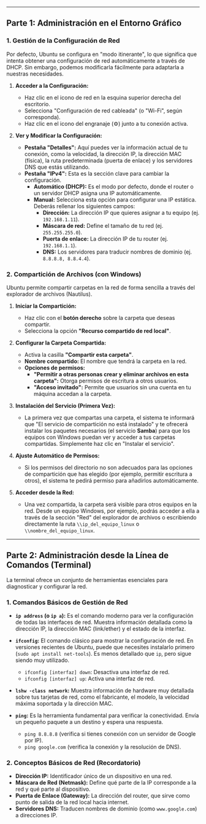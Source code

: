 
***

## **Parte 1: Administración en el Entorno Gráfico**

### **1. Gestión de la Configuración de Red**

Por defecto, Ubuntu se configura en "modo itinerante", lo que significa que intenta obtener una configuración de red automáticamente a través de DHCP. Sin embargo, podemos modificarla fácilmente para adaptarla a nuestras necesidades.

1.  **Acceder a la Configuración:**
    *   Haz clic en el icono de red en la esquina superior derecha del escritorio.
    *   Selecciona "Configuración de red cableada" (o "Wi-Fi", según corresponda).
    *   Haz clic en el icono del engranaje (⚙️) junto a tu conexión activa.

2.  **Ver y Modificar la Configuración:**
    *   **Pestaña "Detalles":** Aquí puedes ver la información actual de tu conexión, como la velocidad, la dirección IP, la dirección MAC (física), la ruta predeterminada (puerta de enlace) y los servidores DNS que estás utilizando.
    *   **Pestaña "IPv4":** Esta es la sección clave para cambiar la configuración.
        *   **Automático (DHCP):** Es el modo por defecto, donde el router o un servidor DHCP asigna una IP automáticamente.
        *   **Manual:** Selecciona esta opción para configurar una IP estática. Deberás rellenar los siguientes campos:
            *   **Dirección:** La dirección IP que quieres asignar a tu equipo (ej. `192.168.1.11`).
            *   **Máscara de red:** Define el tamaño de tu red (ej. `255.255.255.0`).
            *   **Puerta de enlace:** La dirección IP de tu router (ej. `192.168.1.1`).
            *   **DNS:** Los servidores para traducir nombres de dominio (ej. `8.8.8.8, 8.8.4.4`).

### **2. Compartición de Archivos (con Windows)**

Ubuntu permite compartir carpetas en la red de forma sencilla a través del explorador de archivos (Nautilus).

1.  **Iniciar la Compartición:**
    *   Haz clic con el **botón derecho** sobre la carpeta que deseas compartir.
    *   Selecciona la opción **"Recurso compartido de red local"**.

2.  **Configurar la Carpeta Compartida:**
    *   Activa la casilla **"Compartir esta carpeta"**.
    *   **Nombre compartido:** El nombre que tendrá la carpeta en la red.
    *   **Opciones de permisos:**
        *   **"Permitir a otras personas crear y eliminar archivos en esta carpeta":** Otorga permisos de escritura a otros usuarios.
        *   **"Acceso invitado":** Permite que usuarios sin una cuenta en tu máquina accedan a la carpeta.

3.  **Instalación del Servicio (Primera Vez):**
    *   La primera vez que compartas una carpeta, el sistema te informará que "El servicio de compartición no está instalado" y te ofrecerá instalar los paquetes necesarios (el servicio **Samba**) para que los equipos con Windows puedan ver y acceder a tus carpetas compartidas. Simplemente haz clic en "Instalar el servicio".

4.  **Ajuste Automático de Permisos:**
    *   Si los permisos del directorio no son adecuados para las opciones de compartición que has elegido (por ejemplo, permitir escritura a otros), el sistema te pedirá permiso para añadirlos automáticamente.

5.  **Acceder desde la Red:**
    *   Una vez compartida, la carpeta será visible para otros equipos en la red. Desde un equipo Windows, por ejemplo, podrás acceder a ella a través de la sección "Red" del explorador de archivos o escribiendo directamente la ruta `\\ip_del_equipo_linux` o `\\nombre_del_equipo_linux`.

***

## **Parte 2: Administración desde la Línea de Comandos (Terminal)**

La terminal ofrece un conjunto de herramientas esenciales para diagnosticar y configurar la red.

### **1. Comandos Básicos de Gestión de Red**

*   **`ip address` (o `ip a`):** Es el comando moderno para ver la configuración de todas las interfaces de red. Muestra información detallada como la dirección IP, la dirección MAC (link/ether) y el estado de la interfaz.

*   **`ifconfig`:** El comando clásico para mostrar la configuración de red. En versiones recientes de Ubuntu, puede que necesites instalarlo primero (`sudo apt install net-tools`). Es menos detallado que `ip`, pero sigue siendo muy utilizado.
    *   `ifconfig [interfaz] down`: Desactiva una interfaz de red.
    *   `ifconfig [interfaz] up`: Activa una interfaz de red.

*   **`lshw -class network`:** Muestra información de hardware muy detallada sobre tus tarjetas de red, como el fabricante, el modelo, la velocidad máxima soportada y la dirección MAC.

*   **`ping`:** Es la herramienta fundamental para verificar la conectividad. Envía un pequeño paquete a un destino y espera una respuesta.
    *   `ping 8.8.8.8` (verifica si tienes conexión con un servidor de Google por IP).
    *   `ping google.com` (verifica la conexión y la resolución de DNS).

### **2. Conceptos Básicos de Red (Recordatorio)**

*   **Dirección IP:** Identificador único de un dispositivo en una red.
*   **Máscara de Red (Netmask):** Define qué parte de la IP corresponde a la red y qué parte al dispositivo.
*   **Puerta de Enlace (Gateway):** La dirección del router, que sirve como punto de salida de la red local hacia internet.
*   **Servidores DNS:** Traducen nombres de dominio (como `www.google.com`) a direcciones IP.
